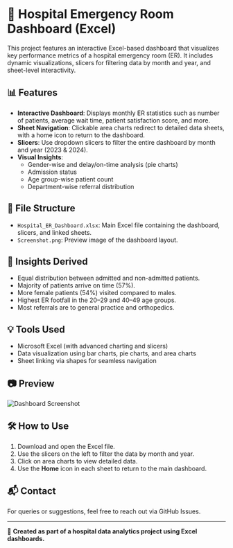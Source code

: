 # 🏥 Hospital Emergency Room Dashboard (Excel)

This project features an interactive Excel-based dashboard that visualizes key performance metrics of a hospital emergency room (ER). It includes dynamic visualizations, slicers for filtering data by month and year, and sheet-level interactivity.

## 📊 Features

- **Interactive Dashboard**: Displays monthly ER statistics such as number of patients, average wait time, patient satisfaction score, and more.
- **Sheet Navigation**: Clickable area charts redirect to detailed data sheets, with a home icon to return to the dashboard.
- **Slicers**: Use dropdown slicers to filter the entire dashboard by month and year (2023 & 2024).
- **Visual Insights**:
  - Gender-wise and delay/on-time analysis (pie charts)
  - Admission status
  - Age group-wise patient count
  - Department-wise referral distribution

## 📁 File Structure

- `Hospital_ER_Dashboard.xlsx`: Main Excel file containing the dashboard, slicers, and linked sheets.
- `Screenshot.png`: Preview image of the dashboard layout.

## 🧠 Insights Derived

- Equal distribution between admitted and non-admitted patients.
- Majority of patients arrive on time (57%).
- More female patients (54%) visited compared to males.
- Highest ER footfall in the 20–29 and 40–49 age groups.
- Most referrals are to general practice and orthopedics.

## 💡 Tools Used

- Microsoft Excel (with advanced charting and slicers)
- Data visualization using bar charts, pie charts, and area charts
- Sheet linking via shapes for seamless navigation

## 📷 Preview

![Dashboard Screenshot](Screenshot.png)

## 🛠️ How to Use

1. Download and open the Excel file.
2. Use the slicers on the left to filter the data by month and year.
3. Click on area charts to view detailed data.
4. Use the **Home** icon in each sheet to return to the main dashboard.

## 📬 Contact

For queries or suggestions, feel free to reach out via GitHub Issues.

---

🔗 **Created as part of a hospital data analytics project using Excel dashboards.**
